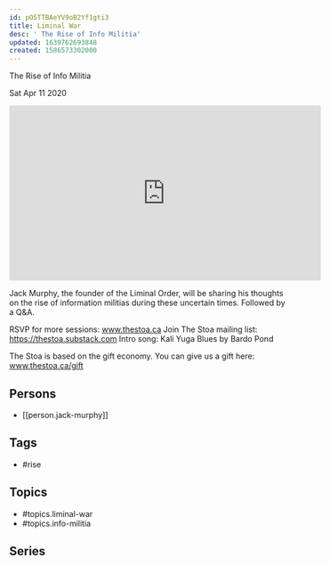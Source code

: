 ```yaml
---
id: pO5TTBAeYV9oB2Yf1gti3
title: Liminal War
desc: ' The Rise of Info Militia'
updated: 1639762693848
created: 1586573302000
---
```



 The Rise of Info Militia

Sat Apr 11 2020

<iframe width="560" height="315" src="https://www.youtube.com/embed/QthlWBI8_To" title="Liminal War: The Rise of Info Militia w/ Jack Murphy" frameborder="0" allow="accelerometer; autoplay; clipboard-write; encrypted-media; gyroscope; picture-in-picture" allowfullscreen ></iframe>

Jack Murphy, the founder of the Liminal Order, will be sharing his thoughts on the rise of information militias during these uncertain times. Followed by a Q&A.

RSVP for more sessions: www.thestoa.ca
Join The Stoa mailing list: https://thestoa.substack.com
Intro song: Kali Yuga Blues by Bardo Pond

The Stoa is based on the gift economy. You can give us a gift here: www.thestoa.ca/gift

## Persons

- [[person.jack-murphy]]

## Tags

- #rise

## Topics

- #topics.liminal-war
- #topics.info-militia

## Series



